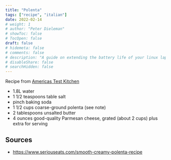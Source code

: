 ```yaml
---
title: "Polenta"
tags: ["recipe", "italian"]
date: 2022-02-14
# weight: 1
# author: "Peter Dieleman"
# showToc: false
# TocOpen: false
draft: false
# hidemeta: false
# comments: false
# description: "A guide on extending the battery life of your linux laptop"
# disableShare: false
# searchHidden: false
---
```


Recipe from [Americas Test Kitchen](https://www.epicurious.com/recipes/member/views/creamy-parmesan-polenta-americas-test-kitchen-50122785)

- 1.8L water
- 1 1/2 teaspoons table salt
- pinch baking soda
- 1 1/2 cups coarse-ground polenta (see note)
- 2 tablespoons unsalted butter
- 4 ounces good-quality Parmesan cheese, grated (about 2 cups) plus extra for serving

## Sources

- <https://www.seriouseats.com/smooth-creamy-polenta-recipe>